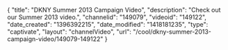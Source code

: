 {
    "title": "DKNY Summer 2013 Campaign Video",
    "description": "Check out our Summer 2013 video.",
    "channelid": "149079",
    "videoid": "149122",
    "date_created": "1396392215",
    "date_modified": "1418181235",
    "type": "captivate",
    "layout": "channelVideo",
    "url": "\/cool\/dkny-summer-2013-campaign-video\/149079-149122"
}